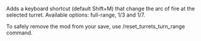 Adds a keyboard shortcut (default Shift+M) that change the arc of fire at the selected turret.
Available options: full-range, 1/3 and 1/7.


To safely remove the mod from your save, use /reset_turrets_turn_range command.